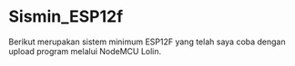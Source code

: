 # Sismin_ESP12f
Berikut merupakan sistem minimum ESP12F yang telah saya coba dengan upload program melalui NodeMCU Lolin.

